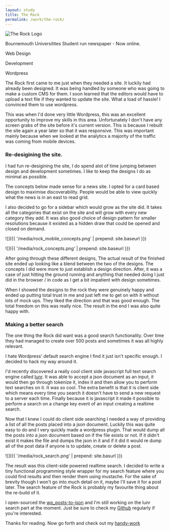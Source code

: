 ```yaml
---
layout: study
title: The Rock
permalink: /work/the-rock/
---
```


<div class="hero container--padded background--purple">
  <div class="work__client">
    <div class="media-holder work-logo">
      <img class="logo--240" src="{{ '/media/rock_logo@2x.png' | prepend: site.baseurl }}" alt="The Rock Logo">
    </div>
    <p class="text--white align-center text--no-top-margin">Bournemouth Universitites Student run newspaper - Now online.</p>
  </div>
  <div class="work__roles align-center">
    <p class="text--white" >Web Design</p>
    <p class="text--white" >Development</p>
    <p class="text--white" >Wordpress</p>
  </div>
</div>

<div class="container container--padded content">

<p>The Rock first came to me just when they needed a site. It luckily had already been designed. It was being handled by someone who was going to make a custom CMS for them. I soon learned that the editors would have to upload a text file if they wanted to update the site. What a load of hassle! I convinced them to use wordpress.</p>

<p>This was when I'd done very little Wordpress, this was an excellent opportunity to improve my skills in this area. Unfortunately I don't have any screen grabs of the site before it's current version. This is because I rebuilt the site again a year later so that it was responsive. This was important mainly because when we looked at the analytics a majority of the traffic was coming from mobile devices.</p>

<h3 class="h3">Re-desigining the site.</h3>

<p>I had fun re-desigining the site, I do spend alot of time jumping between design and development sometimes. I like to keep the designs I do as minimal as possible.</p>

<p>The concepts below made sense for a news site. I opted for a card based design to maximise discoverability. People would be able to view quickly what the news is in an east to read grid.</p>

<p>I also decided to go for a sidebar which would grow as the site did. It takes all the categories that exist on the site and will grow with every new category they add. It was also good choice of design pattern for smaller resolutions because it existed as a hidden draw that could be opened and closed on demand.</p>

</div>

![]({{ '/media/rock_mobile_concepts.png' | prepend: site.baseurl }})

![]({{ '/media/rock_concepts.png' | prepend: site.baseurl }})

<div class="container content">

<p>After going through these different designs, The actual result of the finished site ended up looking like a blend between the two of the designs. The concepts I did were more to just establish a design direction. After, it was a case of just hitting the ground running and anything that needed doing I just did in the browser / in code as I get a bit impatient with design sometimes.</p>

<p>When I showed the designs to the rock they were genuinely happy and ended up putting total trust in me and just left me to get on with it without lots of mock ups. They liked the direction and that was good enough. The total freedom on this was really nice. The result in the end I was also quite happy with.</p>

<h3 class="h3">Making a better search</h3>

<p>The one thing the Rock did want was a good search functionality. Over time they had managed to create over 500 posts and sometimes it was all highly relevant.</p>

<p>I hate Wordpress' default search engine I find it just isn't specific enough. I decided to hack my way around it.</p>

<p>I'd recently discovered a really cool client side javascript full text search engine called <a href="http://lunrjs.com/">lunr</a>. It was able to accept a json document as an input, it would then go through tokenize it, index it and then allow you to perform text searches on it. It was so cool. The extra benefit is that it is client side which means every time you search it doesn't have to send a new request to a server each time. Finally because it is javascript it made it possible to perform a search on a change key event of an input creating a realtime search.</p>

<p>Now that I knew I could do client side searching I needed a way of providing a list of all the posts placed into a json document. Luckily this was quite easy to do and I very quickly made a wordpress plugin. That would dump all the posts into a json document based on if the file exists or not. If it didn't exist it makes the file and dumps the json in it and if it did it would re dump all of the post data if anyone is to update, create or delete a post.</p>

</div>

![]({{ '/media/rock_search.png' | prepend: site.basurl }})

<div class="container container--padded-bottom content">

<p>The result was this client-side powered realtime search. I decided to write a tiny functional programming style wrapper for my search feature where you could find results and then render them using mustache. For the sake of brevity though I won't go into much detail on it, maybe I'll save it for a post later. The search feature of the Rock is probably my favourite thing about the re-build of it.</p>

<p>I open-sourced the <a href="http://www.github.com/birdyboy18/wp_posts-to-json">wp_posts-to-json</a> and I'm still working on the lunr search part at the moment. Just be sure to check my <a href="http://www.github.com/birdyboy18/">Github</a> regularly if you're interested.</p>

<p>Thanks for reading. Now go forth and check out my <a href="http://www.bournemouthrock.com" target="_blank">handy-work</a></p>

</div>

